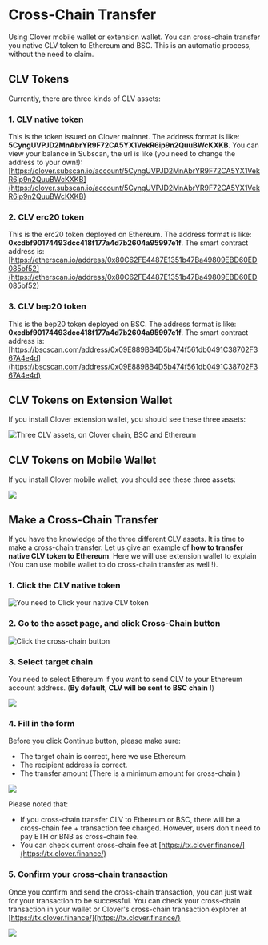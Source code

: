 # Cross-Chain Transfer

Using Clover mobile wallet or extension wallet. You can cross-chain transfer you native CLV token to Ethereum and BSC. This is an automatic process, without the need to claim.

## CLV Tokens

Currently, there are three kinds of CLV assets:

### 1. CLV native token

This is the token issued on Clover mainnet. The address format is like: **5CyngUVPJD2MnAbrYR9F72CA5YX1VekR6ip9n2QuuBWcKXKB**. You can view your balance in Subscan,  the url is like \(you need to change the address to your own!\):  [https://clover.subscan.io/account/5CyngUVPJD2MnAbrYR9F72CA5YX1VekR6ip9n2QuuBWcKXKB](https://clover.subscan.io/account/5CyngUVPJD2MnAbrYR9F72CA5YX1VekR6ip9n2QuuBWcKXKB)

### 2. CLV erc20 token

This is the erc20 token deployed on Ethereum. The address format is like: **0xcdbf90174493dcc418f177a4d7b2604a95997e1f**. The smart contract address is: [https://etherscan.io/address/0x80C62FE4487E1351b47Ba49809EBD60ED085bf52](https://etherscan.io/address/0x80C62FE4487E1351b47Ba49809EBD60ED085bf52)

### 3. CLV bep20 token

This is the bep20 token deployed on BSC. The address format is like: **0xcdbf90174493dcc418f177a4d7b2604a95997e1f**. The smart contract address is: [https://bscscan.com/address/0x09E889BB4D5b474f561db0491C38702F367A4e4d](https://bscscan.com/address/0x09E889BB4D5b474f561db0491C38702F367A4e4d)

## CLV Tokens on Extension Wallet

If you install Clover extension wallet, you should see these three assets:

![Three CLV assets, on Clover chain, BSC and Ethereum](../../.gitbook/assets/image%20%2877%29.png)

## CLV Tokens on Mobile Wallet

If you install Clover mobile wallet, you should see these three assets:

![](../../.gitbook/assets/image%20%2880%29.png)

## Make a Cross-Chain Transfer

If you have the knowledge of the three different CLV assets. It is time to make a cross-chain transfer. Let us give an example of **how to transfer native CLV token to Ethereum**. Here we will use extension wallet to explain \(You can use mobile wallet to do cross-chain transfer as well !\).

### 1. Click the CLV native token

![You need to Click your native CLV token](../../.gitbook/assets/image%20%2881%29.png)

### 2. Go to the asset page, and click Cross-Chain button

![Click the cross-chain button](../../.gitbook/assets/image%20%2879%29.png)

### 3. Select target chain

You need to select Ethereum if you want to send CLV to your Ethereum account address. \(**By default, CLV will be sent to BSC chain !**\)

![](../../.gitbook/assets/image%20%2883%29.png)

### 4. Fill in the form

Before you click Continue button, please make sure:

* The target chain is correct,  here we use Ethereum
* The recipient address is correct.
* The transfer amount \(There is a minimum amount for cross-chain \)

![](../../.gitbook/assets/image%20%2882%29.png)

Please noted that: 

* If you cross-chain transfer CLV to Ethereum or BSC, there will be a cross-chain fee + transaction fee charged.  However, users don't need to pay ETH or BNB as cross-chain fee.
* You can check current cross-chain fee at [https://tx.clover.finance/](https://tx.clover.finance/)

### 5. Confirm your cross-chain transaction

Once you confirm and send the cross-chain transaction, you can just wait for your transaction to be successful. You can check your cross-chain transaction in your wallet or Clover's cross-chain transaction explorer at [https://tx.clover.finance/](https://tx.clover.finance/)

![](../../.gitbook/assets/image%20%2878%29.png)

